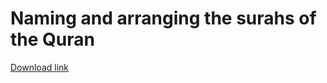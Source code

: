# Naming and arranging the surahs of the Quran

[Download link](https://www.mediafire.com/file/hlmjv4ril4p5ci3)
